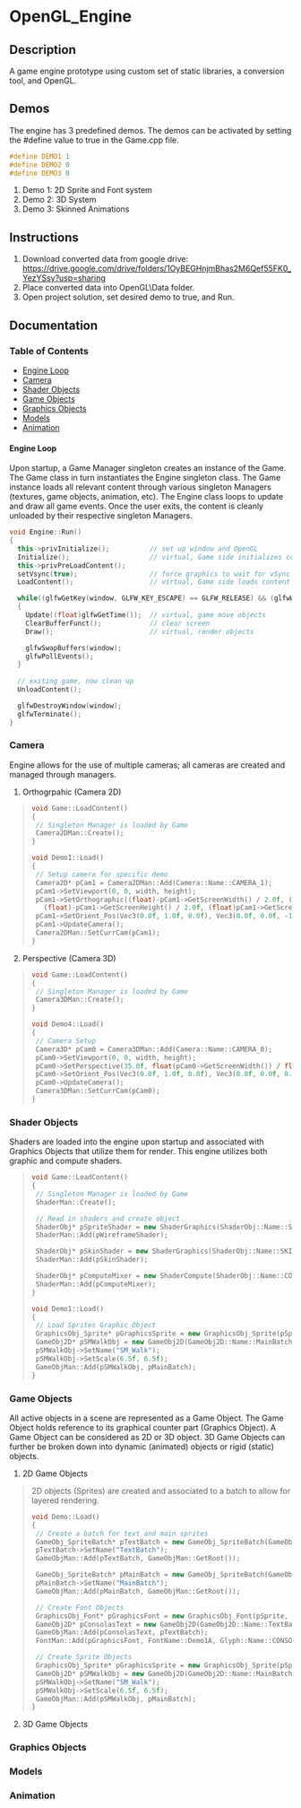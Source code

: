 # OpenGL_Engine
## Description
A game engine prototype using custom set of static libraries, a conversion tool, and OpenGL. 
## Demos
The engine has 3 predefined demos. The demos can be activated by setting the #define value to true in the Game.cpp file. 
```cpp
#define DEMO1 1
#define DEMO2 0
#define DEMO3 0
```
1. Demo 1: 2D Sprite and Font system
2. Demo 2: 3D System
3. Demo 3: Skinned Animations

## Instructions
1. Download converted data from google drive: https://drive.google.com/drive/folders/1OyBEGHnjmBhas2M6Qef55FK0_YezYSsy?usp=sharing
2. Place converted data into OpenGL\Data folder.
3. Open project solution, set desired demo to true, and Run.

## Documentation
### Table of Contents
* [Engine Loop](#engine-loop)
* [Camera](#camera)
* [Shader Objects](#shader-objects)
* [Game Objects](#game-objects)
* [Graphics Objects](#graphics-objects)
* [Models](#models)
* [Animation](#animation)

#### Engine Loop
Upon startup, a Game Manager singleton creates an instance of the Game. The Game class in turn instantiates the Engine singleton class. The Game instance loads all relevant content through various singleton Managers (textures, game objects, animation, etc). The Engine class loops to update and draw all game events. Once the user exits, the content is cleanly unloaded by their respective singleton Managers.
```cpp
void Engine::Run()
{
  this->privInitialize();          // set up window and OpenGL
  Initialize();                    // virtual, Game side initializes content
  this->privPreLoadContent();
  setVsync(true);                  // force graphics to wait for vSync
  LoadContent();                   // virtual, Game side loads content

  while((glfwGetKey(window, GLFW_KEY_ESCAPE) == GLFW_RELEASE) && (glfwWindowShouldClose(window) != GL_TRUE))
  {
    Update((float)glfwGetTime());  // virtual, game move objects
    ClearBufferFunct();            // clear screen
    Draw();                        // virtual, render objects

    glfwSwapBuffers(window);
    glfwPollEvents();
  }
  
  // exiting game, now clean up
  UnloadContent();

  glfwDestroyWindow(window);
  glfwTerminate();
}
```
### Camera
Engine allows for the use of multiple cameras; all cameras are created and managed through managers.
1. Orthogrpahic (Camera 2D)<br>
>```cpp
>void Game::LoadContent()
>{
>  // Singleton Manager is loaded by Game
>  Camera2DMan::Create();
>}
>
>void Demo1::Load()
>{
>  // Setup camera for specific demo
>  Camera2D* pCam1 = Camera2DMan::Add(Camera::Name::CAMERA_1);
>  pCam1->SetViewport(0, 0, width, height);
>  pCam1->SetOrthographic((float)-pCam1->GetScreenWidth() / 2.0f, (float)pCam1->GetScreenWidth() / 2.0f,
>    (float)-pCam1->GetScreenHeight() / 2.0f, (float)pCam1->GetScreenHeight() / 2.0f, 1.0f, 1000.0f);
>  pCam1->SetOrient_Pos(Vec3(0.0f, 1.0f, 0.0f), Vec3(0.0f, 0.0f, -1.0f), Vec3(0.0f, 0.0f, 2.0f));
>  pCam1->UpdateCamera();
>  Camera2DMan::SetCurrCam(pCam1);
>}
>```
2. Perspective (Camera 3D)<br>
>```cpp
>void Game::LoadContent()
>{
>  // Singleton Manager is loaded by Game
>  Camera3DMan::Create();
>}
>
>void Demo4::Load()
>{
>  // Camera Setup
>  Camera3D* pCam0 = Camera3DMan::Add(Camera::Name::CAMERA_0);
>  pCam0->SetViewport(0, 0, width, height);
>  pCam0->SetPerspective(35.0f, float(pCam0->GetScreenWidth()) / float(pCam0->GetScreenHeight()), 1.0f, 10000.0f);
>  pCam0->SetOrient_Pos(Vec3(0.0f, 1.0f, 0.0f), Vec3(0.0f, 0.0f, 0.0f), Vec3(0.0f, 0.0f, 8.0f));
>  pCam0->UpdateCamera();
>  Camera3DMan::SetCurrCam(pCam0);
>}
>```
### Shader Objects
Shaders are loaded into the engine upon startup and associated with Graphics Objects that utilize them for render. This engine utilizes both graphic and compute shaders. 
>```cpp
>void Game::LoadContent()
>{
>  // Singleton Manager is loaded by Game
>  ShaderMan::Create();
>
>  // Read in shaders and create object
>  ShaderObj* pSpriteShader = new ShaderGraphics(ShaderObj::Name::SPRITE, "sprite");
>  ShaderMan::Add(pWireframeShader);
>
>  ShaderObj* pSkinShader = new ShaderGraphics(ShaderObj::Name::SKIN_TEXTURE, "skinTexture");
>  ShaderMan::Add(pSkinShader);
>
>  ShaderObj* pComputeMixer = new ShaderCompute(ShaderObj::Name::COMPUTE_MIXER, "mixer");
>  ShaderMan::Add(pComputeMixer);
>}
>
>void Demo1::Load()
>{
>  // Load Sprites Graphic Object
>  GraphicsObj_Sprite* pGraphicsSprite = new GraphicsObj_Sprite(pSprite, pSpriteShader, pSMWalking0, Rect(250, 1550, 54, 65));
>  GameObj2D* pSMWalkObj = new GameObj2D(GameObj2D::Name::MainBatch, pGraphicsSprite);
>  pSMWalkObj->SetName("SM_Walk");
>  pSMWalkObj->SetScale(6.5f, 6.5f);
>  GameObjMan::Add(pSMWalkObj, pMainBatch);
>}
>```
### Game Objects
All active objects in a scene are represented as a Game Object. The Game Object holds reference to its graphical counter part (Graphics Object). A Game Object can be considered as 2D or 3D object. 3D Game Objects can further be broken down into dynamic (animated) objects or rigid (static) objects.
1. 2D Game Objects
>2D objects (Sprites) are created and associated to a batch to allow for layered rendering.
>```cpp
>void Demo::Load()
>{
>  // Create a batch for text and main sprites
>  GameObj_SpriteBatch* pTextBatch = new GameObj_SpriteBatch(GameObj2D::Name::TextBatch);
>  pTextBatch->SetName("TextBatch");
>  GameObjMan::Add(pTextBatch, GameObjMan::GetRoot());
>
>  GameObj_SpriteBatch* pMainBatch = new GameObj_SpriteBatch(GameObj2D::Name::MainBatch);
>  pMainBatch->SetName("MainBatch");
>  GameObjMan::Add(pMainBatch, GameObjMan::GetRoot());
>
>  // Create Font Objects
>  GraphicsObj_Font* pGraphicsFont = new GraphicsObj_Font(pSprite, pSpriteShader);
>  GameObj2D* pConsolasText = new GameObj2D(GameObj2D::Name::TextBatch, pGraphicsFont);
>  GameObjMan::Add(pConsolasText, pTextBatch);
>  FontMan::Add(pGraphicsFont, FontName::Demo1A, Glyph::Name::CONSOLAS36PT, "Consolas Font : 36pt", 1900, 525);
>
>  // Create Sprite Objects
>  GraphicsObj_Sprite* pGraphicsSprite = new GraphicsObj_Sprite(pSprite, pSpriteShader, pSMWalking0, Rect(250, 1550, 54, 65));
>  GameObj2D* pSMWalkObj = new GameObj2D(GameObj2D::Name::MainBatch, pGraphicsSprite);
>  pSMWalkObj->SetName("SM_Walk");
>  pSMWalkObj->SetScale(6.5f, 6.5f);
>  GameObjMan::Add(pSMWalkObj, pMainBatch);
>}
>```  
2. 3D Game Objects
### Graphics Objects
### Models
### Animation
